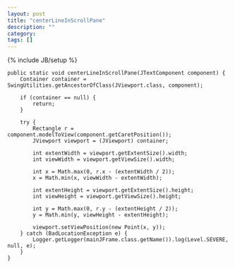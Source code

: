 ```yaml
---
layout: post
title: "centerLineInScrollPane"
description: ""
category: 
tags: []
---
```

{% include JB/setup %}


    public static void centerLineInScrollPane(JTextComponent component) {
        Container container = SwingUtilities.getAncestorOfClass(JViewport.class, component);

        if (container == null) {
            return;
        }

        try {
            Rectangle r = component.modelToView(component.getCaretPosition());
            JViewport viewport = (JViewport) container;

            int extentWidth = viewport.getExtentSize().width;
            int viewWidth = viewport.getViewSize().width;

            int x = Math.max(0, r.x - (extentWidth / 2));
            x = Math.min(x, viewWidth - extentWidth);

            int extentHeight = viewport.getExtentSize().height;
            int viewHeight = viewport.getViewSize().height;

            int y = Math.max(0, r.y - (extentHeight / 2));
            y = Math.min(y, viewHeight - extentHeight);

            viewport.setViewPosition(new Point(x, y));
        } catch (BadLocationException e) {
            Logger.getLogger(mainJFrame.class.getName()).log(Level.SEVERE, null, e);
        }
    }

